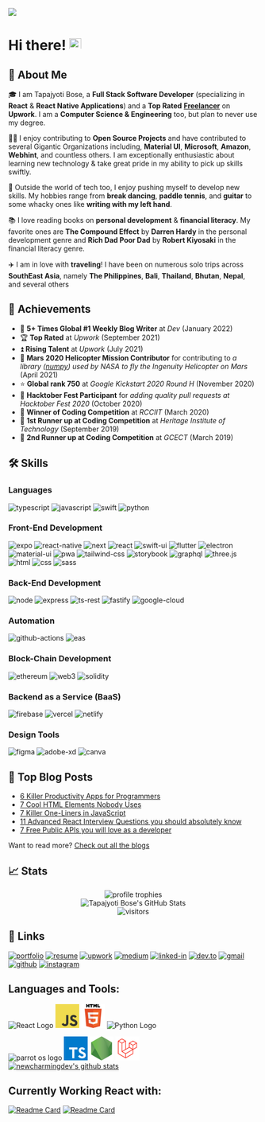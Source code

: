 ![](https://komarev.com/ghpvc/?username=TrustDev&color=blueviolet)

# Hi there! <img src="https://media.giphy.com/media/hvRJCLFzcasrR4ia7z/giphy.gif" width="24px" height="24px">

## 🚀 About Me

🎓 I am Tapajyoti Bose, a **Full Stack Software Developer** (specializing in **React** & **React Native Applications**) and a **Top Rated** [**Freelancer**](https://www.upwork.com/freelancers/~01c12e516ee1d35044) on **Upwork**. I am a **Computer Science & Engineering** too, but plan to never use my degree.

👨‍💻 I enjoy contributing to **Open Source Projects** and have contributed to several Gigantic Organizations including, **Material UI**, **Microsoft**, **Amazon**, **Webhint**, and countless others. I am exceptionally enthusiastic about learning new technology & take great pride in my ability to pick up skills swiftly.

🎸 Outside the world of tech too, I enjoy pushing myself to develop new skills. My hobbies range from **break dancing**, **paddle tennis**, and **guitar** to some whacky ones like **writing with my left hand**.

📚 I love reading books on **personal development** & **financial literacy**. My favorite ones are **The Compound Effect** by **Darren Hardy** in the personal development genre and **Rich Dad Poor Dad** by **Robert Kiyosaki** in the financial literacy genre.

✈️ I am in love with **traveling**! I have been on numerous solo trips across **SouthEast Asia**, namely **The Philippines**, **Bali**, **Thailand**, **Bhutan**, **Nepal**, and several others

## 🏅 Achievements

- 📝 **5+ Times Global #1 Weekly Blog Writer** at _Dev_ (January 2022)
- 🏆 **Top Rated** at _Upwork_ (September 2021)
- ⏫ **Rising Talent** at _Upwork_ (July 2021)
- 🚁 **Mars 2020 Helicopter Mission Contributor** for contributing to _a library ([numpy](https://github.com/numpy/numpy)) used by NASA to fly the Ingenuity Helicopter on Mars_ (April 2021)
- ⭐ **Global rank 750** at _Google Kickstart 2020 Round H_ (November 2020)
- 🤝 **Hacktober Fest Participant** for _adding quality pull requests at Hacktober Fest 2020_ (October 2020)
- 🥇 **Winner of Coding Competition** at _RCCIIT_ (March 2020)
- 🥈 **1st Runner up at Coding Competition** at _Heritage Institute of Technology_ (September 2019)
- 🥉 **2nd Runner up at Coding Competition** at _GCECT_ (March 2019)

## 🛠️ Skills

### Languages

![typescript](https://img.shields.io/badge/TypeScript-3178C6?style=for-the-badge&logo=typescript&logoColor=white)
![javascript](https://img.shields.io/badge/JavaScript-323330?style=for-the-badge&logo=javascript&logoColor=F7DF1E)
![swift](https://img.shields.io/badge/Swift-F05138?style=for-the-badge&logo=swift&logoColor=white)
![python](https://img.shields.io/badge/Python-3776AB?style=for-the-badge&logo=python&logoColor=white)

### Front-End Development

![expo](https://img.shields.io/badge/Expo-000000?style=for-the-badge&logo=expo&logoColor=FFFFFF)
![react-native](https://img.shields.io/badge/React_Native-20232A?style=for-the-badge&logo=react&logoColor=61DAFB)
![next](https://img.shields.io/badge/Next-000000?style=for-the-badge&logo=nextdotjs&logoColor=FFFFFF)
![react](https://img.shields.io/badge/React-20232A?style=for-the-badge&logo=react&logoColor=61DAFB)
![swift-ui](https://img.shields.io/badge/Swift_UI-F05138?style=for-the-badge&logo=swift&logoColor=white)
![flutter](https://img.shields.io/badge/Flutter-28B6F6?style=for-the-badge&logo=flutter&logoColor=white)
![electron](https://img.shields.io/badge/Electron-2C2E3B?style=for-the-badge&logo=electron&logoColor=white)
![material-ui](https://img.shields.io/badge/Material_UI-0081CB?style=for-the-badge&logo=mui&logoColor=white)
![pwa](https://img.shields.io/badge/Progressive_Web_App-4285F4?style=for-the-badge&logo=googlechrome&logoColor=white)
![tailwind-css](https://img.shields.io/badge/tailwind_css-06B6D4?style=for-the-badge&logo=tailwind-css&logoColor=white)
![storybook](https://img.shields.io/badge/storybook-FF4785?style=for-the-badge&logo=storybook&logoColor=white)
![graphql](https://img.shields.io/badge/GraphQL-E434AA?style=for-the-badge&logo=graphql&logoColor=white)
![three.js](https://img.shields.io/badge/Three.js-000000?style=for-the-badge&logo=three.js&logoColor=white)
![html](https://img.shields.io/badge/HTML5-E34F26?style=for-the-badge&logo=html5&logoColor=white)
![css](https://img.shields.io/badge/CSS3-1572B6?style=for-the-badge&logo=css3&logoColor=white)
![sass](https://img.shields.io/badge/SASS-CC6699?style=for-the-badge&logo=sass&logoColor=white)

### Back-End Development

![node](https://img.shields.io/badge/Node-5FA04E?style=for-the-badge&logo=node.js&logoColor=FFFFFF)
![express](https://img.shields.io/badge/Express-000000?style=for-the-badge&logo=express&logoColor=FFFFFF)
![ts-rest](https://img.shields.io/badge/Ts_Rest-6B21A8?style=for-the-badge&logo=reason&logoColor=FFFFFF)
![fastify](https://img.shields.io/badge/Fastify-000000?style=for-the-badge&logo=fastify&logoColor=FFFFFF)
![google-cloud](https://img.shields.io/badge/Google_Cloud-4285F4?style=for-the-badge&logo=google-cloud&logoColor=FFFFFF)

### Automation

![github-actions](https://img.shields.io/badge/github_actions-181717?style=for-the-badge&logo=github&logoColor=FFFFFF)
![eas](https://img.shields.io/badge/Expo_Application_Services-1C2024?style=for-the-badge&logo=expo&logoColor=FFFFFF)

### Block-Chain Development

![ethereum](https://img.shields.io/badge/Ethereum-3C3C3D?style=for-the-badge&logo=ethereum&logoColor=white)
![web3](https://img.shields.io/badge/Web_3-F16822?style=for-the-badge&logo=web3.js&logoColor=white)
![solidity](https://img.shields.io/badge/Solidity-363636?style=for-the-badge&logo=solidity&logoColor=white)

### Backend as a Service (BaaS)

![firebase](https://img.shields.io/badge/Firebase-ffaa00?style=for-the-badge&logo=Firebase&logoColor=white)
![vercel](https://img.shields.io/badge/Vercel-000000?style=for-the-badge&logo=Vercel&logoColor=white)
![netlify](https://img.shields.io/badge/Netlify-00C7B7?style=for-the-badge&logo=netlify&logoColor=white)

### Design Tools

![figma](https://img.shields.io/badge/figma-000000?style=for-the-badge&logo=figma&logoColor=white)
![adobe-xd](https://img.shields.io/badge/adobe_xd-470137?style=for-the-badge&logo=adobe-xd&logoColor=white)
![canva](https://img.shields.io/badge/canva-00C4CC?style=for-the-badge&logo=canva&logoColor=white)

## 📝 Top Blog Posts

- [6 Killer Productivity Apps for Programmers](https://tapajyoti-bose.medium.com/6-killer-productivity-apps-for-programmers-6cdd4ed98218)
- [7 Cool HTML Elements Nobody Uses](https://tapajyoti-bose.medium.com/7-cool-html-elements-nobody-uses-436598d85668)
- [7 Killer One-Liners in JavaScript](https://tapajyoti-bose.medium.com/7-killer-one-liners-in-javascript-33db6798f5bf)
- [11 Advanced React Interview Questions you should absolutely know](https://tapajyoti-bose.medium.com/11-advanced-react-interview-questions-you-should-absolutely-know-with-detailed-answers-e306083ecb7d)
- [7 Free Public APIs you will love as a developer](https://tapajyoti-bose.medium.com/7-free-public-apis-you-will-love-as-a-developer-c56fc80c35aa)

Want to read more? [Check out all the blogs](https://tapajyoti-bose.medium.com/)

## 📈 Stats

<div align="center">
    <img src="https://github-profile-trophy.vercel.app/?username=ruppysuppy&row=1&column=6&margin-h=8&theme=darkhub&count_private=true&margin-w=15&no-frame=true" alt="profile trophies" />
    <br />
    <img src="https://github-readme-stats.vercel.app/api?username=ruppysuppy&show_icons=true&hide_border=true" alt="Tapajyoti Bose's GitHub Stats">
    <br />
    <img src="https://visitor-badge.laobi.icu/badge?page_id=ruppysuppy.ruppysuppy" alt="visitors">
</div>

## 🔗 Links

[![portfolio](https://img.shields.io/badge/Portfolio-5340ff?style=for-the-badge&logo=Google-chrome&logoColor=white)](https://tapajyoti-bose.vercel.app/)
[![resume](https://img.shields.io/badge/Resume-4285F4?style=for-the-badge&logo=google-docs&logoColor=white)](https://firebasestorage.googleapis.com/v0/b/tapajyoti-bose.appspot.com/o/Tapajyoti%20Bose.pdf?alt=media&token=68b3f3e3-cf56-4666-b4fa-9897c80eec2e)
[![upwork](https://img.shields.io/badge/Upwork-6FDA44?style=for-the-badge&logo=Upwork&logoColor=white)](https://www.upwork.com/freelancers/~01c12e516ee1d35044)
[![medium](https://img.shields.io/badge/medium-000000?style=for-the-badge&logo=medium&logoColor=white)](https://tapajyoti-bose.medium.com/)
[![linked-in](https://custom-icon-badges.demolab.com/badge/LinkedIn-0A66C2?logo=linkedin-white&logoColor=fff&style=for-the-badge)](https://www.linkedin.com/in/tapajyoti-bose/)
[![dev.to](https://img.shields.io/badge/Dev.to-0A0A0A?style=for-the-badge&logo=DevdotTo&logoColor=white)](https://dev.to/ruppysuppy)
[![gmail](https://img.shields.io/badge/Gmail-D14836?style=for-the-badge&logo=Gmail&logoColor=white)](mailto:tapajyotibose2003@gmail.com)
[![github](https://img.shields.io/badge/GitHub-000000?style=for-the-badge&logo=GitHub&logoColor=white)](https://github.com/ruppysuppy)
[![instagram](https://img.shields.io/badge/Instagram-E4405F?style=for-the-badge&logo=instagram&logoColor=white)](https://www.instagram.com/tapajyotib/)


## Languages and Tools:

<img src="https://encrypted-tbn0.gstatic.com/images?q=tbn:ANd9GcS03kU4dJIELF0cQ2-3RDOdddELLgszn2inLQ&usqp=CAU" width="48" height="48" alt="React Logo"> <img src="https://raw.githubusercontent.com/github/explore/80688e429a7d4ef2fca1e82350fe8e3517d3494d/topics/javascript/javascript.png" width="48" alt="javascript logo"> <img src="https://raw.githubusercontent.com/github/explore/80688e429a7d4ef2fca1e82350fe8e3517d3494d/topics/html/html.png" width="48" alt="html Logo"> <img src="https://upload.wikimedia.org/wikipedia/commons/c/c3/Python-logo-notext.svg" width="48" alt="Python Logo">

<img src="https://encrypted-tbn0.gstatic.com/images?q=tbn:ANd9GcTL1ziFNu-3pS3vnTjouCUBSxA8hKdLnJcVTA&usqp=CAU" width="48" height="48" alt="parrot os logo"> <img src="https://raw.githubusercontent.com/github/explore/80688e429a7d4ef2fca1e82350fe8e3517d3494d/topics/typescript/typescript.png" width="48" alt="typescript logo"> <img src="https://raw.githubusercontent.com/github/explore/80688e429a7d4ef2fca1e82350fe8e3517d3494d/topics/nodejs/nodejs.png" width="48" alt="node logo"> 
<img src="https://raw.githubusercontent.com/github/explore/56a826d05cf762b2b50ecbe7d492a839b04f3fbf/topics/laravel/laravel.png" width="48" alt="laravel logo"> 
<br/>
[![newcharmingdev's github stats](https://github-readme-stats.vercel.app/api?username=newcharmingdev&count_private=true&show_icons=true&theme=dark&q=123)](https://github.com/newcharmingdev/newcharmingdev)

<!--
[![Top Langs](https://github-readme-stats.vercel.app/api/top-langs/?username=anuraghazra&layout=compact)](https://github.com/anuraghazra/github-readme-stats)
-->
## Currently Working React with:
[![Readme Card](https://github-readme-stats.vercel.app/api/pin/?username=mui-org&repo=material-ui)](https://github.com/mui-org/material-ui)
[![Readme Card](https://github-readme-stats.vercel.app/api/pin/?username=ant-design&repo=ant-design)](https://github.com/ant-design/ant-design)


<!--
**newcharmingdev/newcharmingdev** is a ✨ _special_ ✨ repository because its `README.md` (this file) appears on your GitHub profile. 

Here are some ideas to get you started:

- 🔭 I’m currently working on ...
- 🌱 I’m currently learning ...
- 👯 I’m looking to collaborate on ...
- 🤔 I’m looking for help with ...
- 💬 Ask me about ...
- 📫 How to reach me: ...
- 😄 Pronouns: ...
- ⚡ Fun fact: ...
-->
